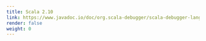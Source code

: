 ```yaml
---
title: Scala 2.10
link: https://www.javadoc.io/doc/org.scala-debugger/scala-debugger-language_2.10/
render: false
weight: 0
---
```

